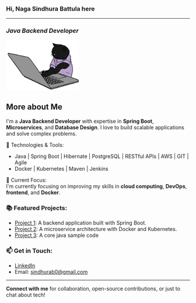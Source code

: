 ### Hi, Naga Sindhura Battula here
___

### *Java Backend Developer*
<!-- Resize the image with width -->
<img src="https://github.com/BSindhura/BSindhura/blob/main/68747470733a2f2f6d656469612e67697068792e636f6d2f6d656469612f57556c706c634d704f43456d5447427442572f67697068792e676966.gif" width="200" />



## More about Me
I'm a **Java Backend Developer** with expertise in **Spring Boot**, **Microservices**, and **Database Design**. I love to build scalable applications and solve complex problems.

🔧 Technologies & Tools:
- Java | Spring Boot | Hibernate | PostgreSQL | RESTful APIs | AWS | GIT | Agile
- Docker | Kubernetes | Maven | Jenkins

🎯 Current Focus:  
I'm currently focusing on improving my skills in **cloud computing**, **DevOps**, **frontend**, and **Docker**.

### 📚 Featured Projects:
- [Project 1](https://github.com/BSindhura/bear_mama_admin): A backend application built with Spring Boot.
- [Project 2](https://github.com/BSindhura/bear_mama_admin): A microservice architecture with Docker and Kubernetes.
- [Project 3](https://github.com/BSindhura/practice-java-code-samples): A core java sample code

### 📫 Get in Touch:
- [LinkedIn](https://www.linkedin.com/in/sindhura-battula-864173200/)
- Email: sindhurab0@gmail.com

---

**Connect with me** for collaboration, open-source contributions, or just to chat about tech!

